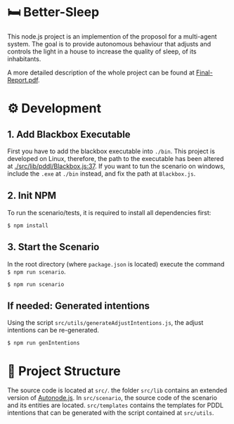 # 🛏 Better-Sleep

This node.js project is an implemention of the proposol for a multi-agent system.
The goal is to provide autonomous behaviour that adjusts and controls the light in
a house to increase the quality of sleep, of its inhabitants.

A more detailed description of the whole project can be found at
[Final-Report.pdf](../assignment-3/Final-Report.pdf).

# ⚙️ Development

## 1. Add Blackbox Executable

First you have to add the blackbox executable into `./bin`.
This project is developed on Linux, therefore, the path to the executable has
been altered at [./src/lib/pddl/Blackbox.js:37](./src/lib/pddl/Blackbox.js#L37).
If you want to tun the scenario on windows, include the `.exe` at `./bin` 
instead, and fix the path at `Blackbox.js`.

## 2. Init NPM

To run the scenario/tests, it is required to install all dependencies first:

```
$ npm install
```

## 3. Start the Scenario

In the root directory (where `package.json` is located) execute
the command `$ npm run scenario`.

```
$ npm run scenario
```

## If needed: Generated intentions

Using the script `src/utils/generateAdjustIntentions.js`, the adjust intentions
can be re-generated.

```
$ npm run genIntentions
```

# 📄 Project Structure

The source code is located at `src/`. the folder `src/lib` contains an extended
version of [Autonode.js](https://github.com/marcorobol/Autonode.js). In
`src/scenario`, the source code of the scenario and its entities are located.
`src/templates` contains the templates for PDDL intentions that can be generated
with the script contained at `src/utils`.

